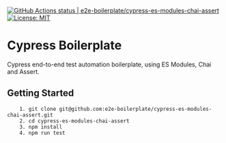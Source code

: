 [![GitHub Actions status | e2e-boilerplate/cypress-es-modules-chai-assert](https://github.com/e2e-boilerplate/cypress-es-modules-chai-assert/workflows/cypress-es-modules-chai-assert/badge.svg)](https://github.com/e2e-boilerplate/cypress-es-modules-chai-assert/actions?workflow=cypress-es-modules-chai-assert) [![License: MIT](https://img.shields.io/badge/License-MIT-yellow.svg)](https://opensource.org/licenses/MIT)
    
# Cypress Boilerplate
    
Cypress end-to-end test automation boilerplate, using ES Modules, Chai and Assert.
    
## Getting Started
    	1. git clone git@github.com:e2e-boilerplate/cypress-es-modules-chai-assert.git
    	2. cd cypress-es-modules-chai-assert
    	3. npm install
    	4. npm run test